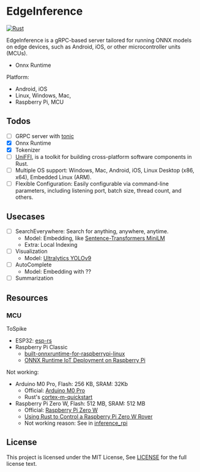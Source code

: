 # EdgeInference

[![Rust](https://github.com/unit-mesh/edge-inference/actions/workflows/rust.yml/badge.svg)](https://github.com/unit-mesh/edge-inference/actions/workflows/rust.yml)

EdgeInference is a gRPC-based server tailored for running ONNX models on edge devices, such as Android, iOS, or other
microcontroller units (MCUs).

- Onnx Runtime

Platform:

- Android, iOS
- Linux, Windows, Mac,
- Raspberry Pi, MCU

## Todos

- [ ] GRPC server with [tonic](https://github.com/hyperium/tonic)
- [x] Onnx Runtime
- [x] Tokenizer
- [ ] [UniFFI](https://github.com/mozilla/uniffi-rs), is a toolkit for building cross-platform software components in
  Rust.
- [ ] Multiple OS support: Windows, Mac, Android, iOS, Linux Desktop (x86, x64), Embedded Linux (ARM).
- [ ] Flexible Configuration: Easily configurable via command-line parameters, including listening port, batch size,
  thread count, and others.

## Usecases

- [ ] SearchEverywhere: Search for anything, anywhere, anytime.
    - Model: Embedding,
      like [Sentence-Transformers MiniLM](https://huggingface.co/sentence-transformers/all-MiniLM-L6-v2)
    - Extra: Local Indexing
- [ ] Visualization
    - Model: [Ultralytics YOLOv9](https://github.com/ultralytics/ultralytics)
- [ ] AutoComplete
    - Model: Embedding with ?? 
- [ ] Summarization

## Resources

### MCU

ToSpike

- ESP32: [esp-rs](https://github.com/esp-rs)
- Raspberry Pi Classic
    - [built-onnxruntime-for-raspberrypi-linux](https://github.com/nknytk/built-onnxruntime-for-raspberrypi-linux)
    - [ONNX Runtime IoT Deployment on Raspberry Pi](https://onnxruntime.ai/docs/tutorials/iot-edge/rasp-pi-cv.html)

Not working:

- Arduino M0 Pro, Flash: 256 KB, SRAM: 32Kb
    - Official: [Arduino M0 Pro](https://docs.arduino.cc/retired/boards/arduino-m0-pro)
    - Rust's [cortex-m-quickstart](https://github.com/rust-embedded/cortex-m-quickstart)
- Raspberry Pi Zero W, Flash: 512 MB, SRAM: 512 MB
    - Official: [Raspberry Pi Zero W](https://www.raspberrypi.com/products/raspberry-pi-zero/)
    - [Using Rust to Control a Raspberry Pi Zero W Rover](https://disconnected.systems/blog/rust-powered-rover/)
    - Not working reason: See in [inference_rpi](inference_rpi/README.md)

## License

This project is licensed under the MIT License, See [LICENSE](LICENSE) for the full license text.
